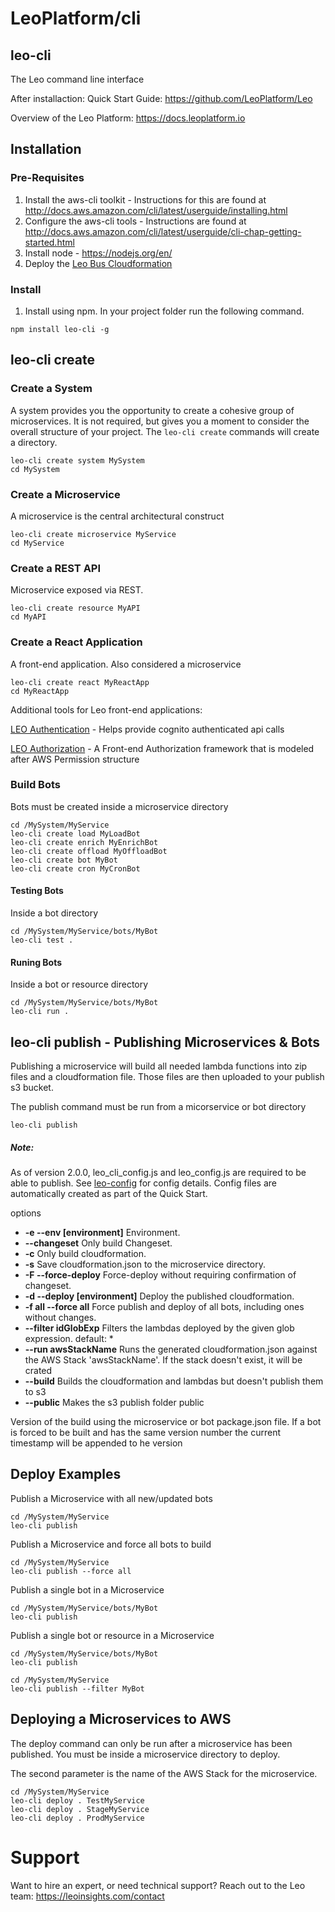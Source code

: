 # LeoPlatform/cli

## leo-cli

The Leo command line interface

After installaction: Quick Start Guide: https://github.com/LeoPlatform/Leo

Overview of the Leo Platform: https://docs.leoplatform.io

## Installation

### Pre-Requisites

1. Install the aws-cli toolkit - Instructions for this are found at http://docs.aws.amazon.com/cli/latest/userguide/installing.html
2. Configure the aws-cli tools - Instructions are found at http://docs.aws.amazon.com/cli/latest/userguide/cli-chap-getting-started.html
3. Install node - https://nodejs.org/en/
4. Deploy the [Leo Bus Cloudformation](https://github.com/LeoPlatform/Leo#step-2-install-the-leo-platform)

### Install

1. Install using npm.  In your project folder run the following command.

```
npm install leo-cli -g
```

## leo-cli create

### Create a System
A system provides you the opportunity to create a cohesive group of microservices. It is not required, but gives you a moment to consider the overall structure of your project. The `leo-cli create` commands will create a directory.

```
leo-cli create system MySystem
cd MySystem
```

### Create a Microservice

A microservice is the central architectural construct
```
leo-cli create microservice MyService
cd MyService
```

### Create a REST API

Microservice exposed via REST.
```
leo-cli create resource MyAPI
cd MyAPI
```

### Create a React Application

A front-end application. Also considered a microservice
```
leo-cli create react MyReactApp
cd MyReactApp
```
Additional tools for Leo front-end applications: 

[LEO Authentication](https://github.com/LeoPlatform/bus-ui/tree/master/ui/static/js) - Helps provide cognito authenticated api calls

[LEO Authorization](https://github.com/LeoPlatform/auth-sdk) - A Front-end Authorization framework that is modeled after AWS Permission structure


### Build Bots
Bots must be created inside a microservice directory

```
cd /MySystem/MyService
leo-cli create load MyLoadBot
leo-cli create enrich MyEnrichBot
leo-cli create offload MyOffloadBot
leo-cli create bot MyBot
leo-cli create cron MyCronBot
```

#### Testing Bots
Inside a bot directory

```
cd /MySystem/MyService/bots/MyBot
leo-cli test .
```

#### Runing Bots
Inside a bot or resource directory

```
cd /MySystem/MyService/bots/MyBot
leo-cli run .
```

## leo-cli publish - Publishing Microservices & Bots
Publishing a microservice will build all needed lambda functions into zip files and a cloudformation file.  Those files are then uploaded to your publish s3 bucket.

The publish command must be run from a micorservice or bot directory

```
leo-cli publish
```
##### Note:
As of version 2.0.0, leo_cli_config.js and leo_config.js are required to be able to publish.
See [leo-config](https://github.com/LeoPlatform/leo-config) for config details. Config files are automatically created as part of the Quick Start.

options
* **-e --env [environment]**        Environment.
* **--changeset**                   Only build Changeset.
* **-c**                            Only build cloudformation.
* **-s**                            Save cloudformation.json to the microservice directory.
* **-F --force-deploy**             Force-deploy without requiring confirmation of changeset.
* **-d --deploy [environment]**     Deploy the published cloudformation.
* **-f all --force all**            Force publish and deploy of all bots, including ones without changes.
* **--filter idGlobExp**            Filters the lambdas deployed by the given glob expression. default: *
* **--run awsStackName**            Runs the generated cloudformation.json against the AWS Stack 'awsStackName'.  If the stack doesn't exist, it will be crated
* **--build**                       Builds the cloudformation and lambdas but doesn't publish them to s3
* **--public**                      Makes the s3 publish folder public

Version of the build using the microservice or bot package.json file.  If a bot is forced to be built and has the same version number the current timestamp will be appended to he version

Deploy Examples
---------------

Publish a Microservice with all new/updated bots

```
cd /MySystem/MyService
leo-cli publish 
```  


Publish a Microservice and force all bots to build

```
cd /MySystem/MyService
leo-cli publish --force all
```  


Publish a single bot in a Microservice

```
cd /MySystem/MyService/bots/MyBot
leo-cli publish
```  


Publish a single bot or resource in a Microservice

```
cd /MySystem/MyService/bots/MyBot
leo-cli publish 
```  

```
cd /MySystem/MyService
leo-cli publish --filter MyBot
```  


Deploying a Microservices to AWS
-------------------------------------

The deploy command can only be run after a microservice has been published.  You must be inside a microservice directory to deploy.

The second parameter is the name of the AWS Stack for the microservice.

```
cd /MySystem/MyService
leo-cli deploy . TestMyService
leo-cli deploy . StageMyService
leo-cli deploy . ProdMyService
```

# Support
Want to hire an expert, or need technical support? Reach out to the Leo team: https://leoinsights.com/contact

